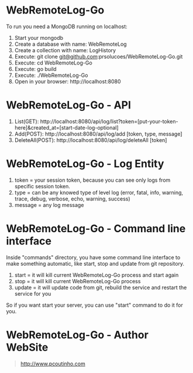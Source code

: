 # WebRemoteLog-Go

To run you need a MongoDB running on localhost:

1. Start your mongodb  
2. Create a database with name: WebRemoteLog
3. Create a collection with name: LogHistory
4. Execute: git clone git@github.com:prsolucoes/WebRemoteLog-Go.git  
5. Execute: cd WebRemoteLog-Go  
6. Execute: go build  
7. Execute: ./WebRemoteLog-Go  
8. Open in your browser: http://localhost:8080  

# WebRemoteLog-Go - API

1. List(GET): http://localhost:8080/api/log/list?token=[put-your-token-here]&created_at=[start-date-log-optional]
2. Add(POST): http://localhost:8080/api/log/add   [token, type, message]
3. DeleteAll(POST): http://localhost:8080/api/log/deleteAll   [token]

# WebRemoteLog-Go - Log Entity

1. token = your session token, because you can see only logs from specific session token.
2. type = can be any knowed type of level log (error, fatal, info, warning, trace, debug, verbose, echo, warning, success)
3. message = any log message

# WebRemoteLog-Go - Command line interface

Inside "commands" directory, you have some command line interface to make something automatic, like start, stop and update from git repository.

1. start = it will kill current WebRemoteLog-Go process and start again
2. stop  = it will kill current WebRemoteLog-Go process
3. update  = it will update code from git, rebuild the service and restart the service for you

So if you want start your server, you can use "start" command to do it for you.

# WebRemoteLog-Go - Author WebSite

> http://www.pcoutinho.com
